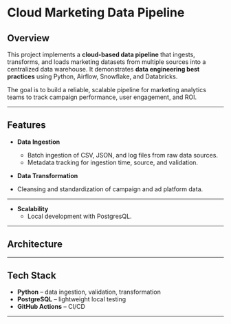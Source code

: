 # Cloud Marketing Data Pipeline

## Overview
This project implements a **cloud-based data pipeline** that ingests, transforms, and loads marketing datasets from multiple sources into a centralized data warehouse. It demonstrates **data engineering best practices** using Python, Airflow, Snowflake, and Databricks.  

The goal is to build a reliable, scalable pipeline for marketing analytics teams to track campaign performance, user engagement, and ROI.

---

## Features
- **Data Ingestion**  
  - Batch ingestion of CSV, JSON, and log files from raw data sources.  
  - Metadata tracking for ingestion time, source, and validation.
 
- **Data Transformation**
- Cleansing and standardization of campaign and ad platform data.
 
---

- **Scalability**  
  - Local development with PostgresQL.  
    
---
## Architecture
---

## Tech Stack
- **Python** – data ingestion, validation, transformation  
- **PostgreSQL** – lightweight local testing  
- **GitHub Actions** – CI/CD  

---




